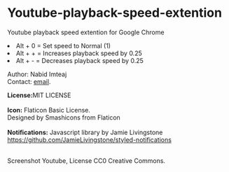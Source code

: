 # Youtube-playback-speed-extention
Youtube playback speed extention for Google Chrome

<li>Alt + 0 = Set speed to Normal (1)</li>
<li>Alt + + = Increases playback speed by 0.25</li>
<li>Alt + - = Decreases playback speed by 0.25</li>


Author: Nabid Imteaj<br>
Contact: <a href="mailto:mail.prome@gmail.com">
        email</a>.

<b>License:</b>MIT LICENSE<br><br>
<b>Icon:</b> Flaticon Basic License.<br>
Designed by Smashicons from Flaticon<br><br>
<b>Notifications:</b> Javascript library by Jamie Livingstone<br>https://github.com/JamieLivingstone/styled-notifications<br><br>

Screenshot Youtube, License CC0 Creative Commons.
